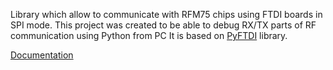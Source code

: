 Library which allow to communicate with RFM75 chips using FTDI boards in SPI mode.
This project was created to be able to debug RX/TX parts of RF communication using Python from PC
It is based on [PyFTDI](https://eblot.github.io/pyftdi/index.html) library.

[Documentation](./docs/index.md)
